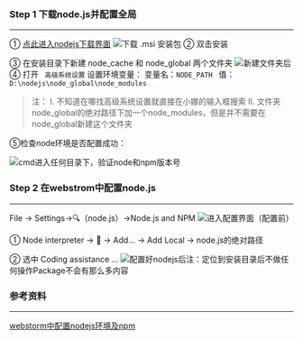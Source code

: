 ### Step 1 下载node.js并配置全局
***
① [点此进入nodejs下载界面](https://nodejs.org/zh-cn/download/)
![下载 .msi 安装包](https://upload-images.jianshu.io/upload_images/7167628-2092e1b506c9de3a.png?imageMogr2/auto-orient/strip%7CimageView2/2/w/1240)
② 双击安装

③ 在安装目录下新建 node_cache 和 node_global 两个文件夹
![新建文件夹后](https://upload-images.jianshu.io/upload_images/7167628-f6c04a1d52e16a00.png?imageMogr2/auto-orient/strip%7CimageView2/2/w/1240)
④ 打开 ` 高级系统设置` 设置环境变量：
变量名：`NODE_PATH `
值：`D:\nodejs\node_global\node_modules`
>注：
Ⅰ. 不知道在哪找高级系统设置就直接在小娜的输入框搜索
Ⅱ. 文件夹node_global的绝对路径下加一个node_modules，但是并不需要在node_global新建这个文件夹

⑤检查node环境是否配置成功： 

![cmd进入任何目录下，验证node和npm版本号 ](https://upload-images.jianshu.io/upload_images/7167628-486a2ca430e5367f.png?imageMogr2/auto-orient/strip%7CimageView2/2/w/1240)

### Step 2 在webstrom中配置node.js
***
File -> Settings->🔍（node.js）->Node.js and NPM
![进入配置界面（配置前）](https://upload-images.jianshu.io/upload_images/7167628-466f932cddae4d46.png?imageMogr2/auto-orient/strip%7CimageView2/2/w/1240)

① Node interpreter -> 🔽 -> Add... -> Add Local -> node.js的绝对路径

② 选中 Coding assistance ...
![配置好nodejs后](https://upload-images.jianshu.io/upload_images/7167628-0e6d6d3b2f555f6b.png?imageMogr2/auto-orient/strip%7CimageView2/2/w/1240)注：定位到安装目录后不做任何操作Package不会有那么多内容


### 参考资料
***
[webstorm中配置nodejs环境及npm](https://blog.csdn.net/lpf1215/article/details/51991904)
